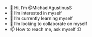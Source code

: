 - 👋 Hi, I’m @MichaelAgustinusS
- 👀 I’m interested in myself
- 🌱 I’m currently learning myself
- 💞️ I’m looking to collaborate on myself
- 📫 How to reach me, ask myself :D

<!---
MichaelAgustinusS/MichaelAgustinusS is a ✨ special ✨ repository because its `README.md` (this file) appears on your GitHub profile.
You can click the Preview link to take a look at your changes.
--->
